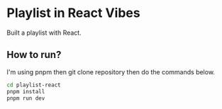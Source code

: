 # Playlist in React Vibes

Built a playlist with React.

## How to run?

I'm using pnpm then git clone repository then do the commands below.

```sh
cd playlist-react
pnpm install
pnpm run dev
```